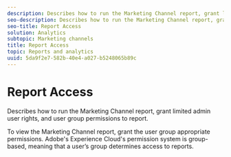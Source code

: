 ```yaml
---
description: Describes how to run the Marketing Channel report, grant limited admin user rights, and user group permissions to report.
seo-description: Describes how to run the Marketing Channel report, grant limited admin user rights, and user group permissions to report.
seo-title: Report Access
solution: Analytics
subtopic: Marketing channels
title: Report Access
topic: Reports and analytics
uuid: 5da9f2e7-582b-40e4-a027-b5248065b89c
---
```


# Report Access

Describes how to run the Marketing Channel report, grant limited admin user rights, and user group permissions to report.

To view the Marketing Channel report, grant the user group appropriate permissions. Adobe's Experience Cloud's permission system is group-based, meaning that a user’s group determines access to reports. 
